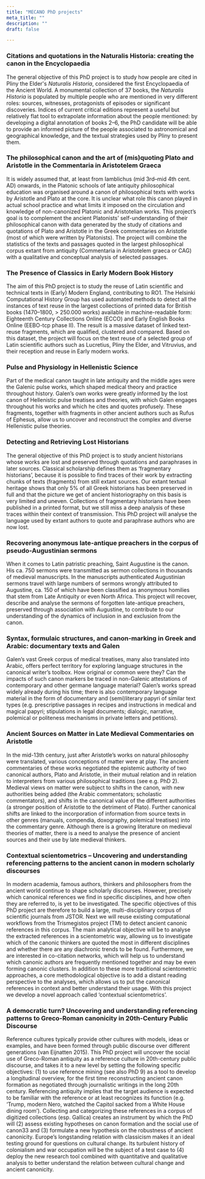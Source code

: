 ```yaml
---
title: "MECANO PhD projects"
meta_title: ""
description: ""
draft: false

---
```



### Citations and quotations in the Naturalis Historia: creating the canon in the Encyclopaedia

The general objective of this PhD project is to study how people are cited in Pliny the Elder's
_Naturalis Historia_, considered the first Encyclopaedia of the Ancient World. A monumental collection of 37 books, the _Naturalis Historia_ is populated by multiple people who are mentioned in very
different roles: sources, witnesses, protagonists of episodes or significant discoveries. Indices of current
critical editions represent a useful but relatively flat tool to extrapolate information about the people
mentioned: by developing a digital annotation of books 2–6, the PhD candidate will be able to provide an
informed picture of the people associated to astronomical and geographical knowledge, and the textual
strategies used by Pliny to present them. 
<!--
The specific objectives of this project are (1) to systematically
gather quantitative and qualitative information on the people mentioned in NH 2–6; (2) to detect the patterns
used by Pliny when selecting the people in relation to the topics treated & structure of the explanations, and
thus (3) to understand the mechanisms that guided the representation of sources, witnesses and protagonists
in the first attempt to systematize the broad area of “natural sciences” in western history of knowledge.
-->

### The philosophical canon and the art of (mis)quoting Plato and Aristotle in the Commentaria in Aristotelem Graeca

It is widely assumed that, at least from Iamblichus (mid 3rd–mid 4th cent. AD) onwards, in the
Platonic schools of late antiquity philosophical education was organised around a canon of philosophical
texts with works by Aristotle and Plato at the core. It is unclear what role this canon played in actual school
practice and what limits it imposed on the circulation and knowledge of non-canonized Platonic and
Aristotelian works. This project’s goal is to complement the ancient Platonists’ self-understanding of their
philosophical canon with data generated by the study of citations and quotations of Plato and Aristotle in
the Greek commentaries on Aristotle (most of which were written by Platonists).
The project will combine the statistics of the texts and passages quoted in the largest philosophical corpus extant from
antiquity (Commentaria in Aristotelem graeca or CAG) with a qualitative and conceptual analysis of
selected passages.
<!-- this project has the following specific objectives: (1) to analyse the principles of inclusion
and exclusion from the philosophical canon, (2) to assess the availability and circulation of philosophical
texts in late antiquity, (3) to map the relation between the various commentators on Aristotle and their
schools in late antiquity, (4) to define the role that non-canonical works played in philosophical education,
and additionally, (5) to study these phenomena in the parts of the Greek commentary tradition that are only
extant in Arabic translations.
-->


### The Presence of Classics in Early Modern Book History

The aim of this PhD project is to study the reuse of Latin scientific and technical texts in
(Early) Modern England, contributing to RO1. The Helsinki Computational History Group has used
automated methods to detect all the instances of text reuse in the largest collections of printed data for
British books (1470–1800, > 250.000 works) available in machine-readable form: Eighteenth Century
Collections Online (ECCO) and Early English Books Online (EEBO-tcp phase II). The result is a massive
dataset of linked text-reuse fragments, which are qualified, clustered and compared. Based on this dataset,
the project will focus on the text reuse of a selected group of Latin scientific authors such as Lucretius,
Pliny the Elder, and Vitruvius, and their reception and reuse in Early modern works. 
<!--
The specific
objectives of the project are: (1) to develop a methodology to identify not only the reuse of the Latin texts,
but also of the translated versions of the texts, tackling the broader problem of multilingual text retrieval;
(2) to quantitatively assess the impact of Latin scientific tradition in the database; (3) to interpret the
gathered data and to integrate the results in the broader field of Reception Studies.
-->

### Pulse and Physiology in Hellenistic Science

Part of the medical canon taught in late antiquity and the middle ages were the Galenic pulse
works, which shaped medical theory and practice throughout history. Galen’s own works were greatly
informed by the lost canon of Hellenistic pulse treatises and theories, with which Galen engages
throughout his works and which he cites and quotes profusely. These fragments, together with fragments
in other ancient authors such as Rufus of Ephesus, allow us to uncover and reconstruct the complex and
diverse Hellenistic pulse theories. 
<!--
This project’s specific objectives are (1) to map and explain the canon of Hellenistic ideas
concerning the pulse - identify the different types of pulse and their relations to physiological causes and
pathological conditions according to key Hellenistic authors; (2) to create a comprehensive overview of
its rich and overlapping terminology; (3) to trace the filtering of these ideas and terms into Galen’s pulse
canon.
-->

### Detecting and Retrieving Lost Historians

The general objective of this PhD project is to study ancient historians whose works are lost
and preserved through quotations and paraphrases in later sources. Classical
scholarship defines them as ‘fragmentary historians’, because it is possible to find traces of their work by
extracting chunks of texts (fragments) from still extant sources. Our extant textual heritage shows that
only 5% of all Greek historians has been preserved in full and that the picture we get of ancient
historiography on this basis is very limited and uneven. Collections of fragmentary historians have been
published in a printed format, but we still miss a deep analysis of these traces within their context of
transmission. This PhD project will analyse the language used by extant authors to quote and paraphrase
authors who are now lost. 
<!--
The specific objectives of this project are (1) to discover why and how authors
who are not in the traditional canon were quoted and referred to by still extant authors; (2) to understand,
on the basis of the quotation types, the literalness and functions of quotes; (3) to contribute to the creation
of a new catalogue of lost historians based on textual evidence.
-->

### Recovering anonymous late-antique preachers in the corpus of pseudo-Augustinian sermons

When it comes to Latin patristic preaching, Saint Augustine is the canon. His ca. 750 sermons
were transmitted as sermon collections in thousands of medieval manuscripts. In the manuscripts
authenticated Augustinian sermons travel with large numbers of sermons wrongly attributed to Augustine,
ca. 150 of which have been classified as anonymous homilies that stem from Late Antiquity or even North
Africa. This
project will recover, describe and analyse the sermons of forgotten late-antique preachers, preserved
through association with Augustine, to contribute to our understanding of the dynamics of inclusion in and exclusion from the canon. 

<!--
Specific objectives of this project are: (1) to create a dataset of
annotated texts and quantitative and qualitative analyses of their manuscript manifestations; (2) to
investigate the contribution of material transmission to inclusion in or exclusion from the canon; (3) to
extrapolate a meta-reflection on the integration of the dynamics of textual transmission in our evaluation
of the canon of Late-antique Latin preaching.
-->

### Syntax, formulaic structures, and canon-marking in Greek and Arabic: documentary texts and Galen

Galen’s vast Greek corpus of medical treatises, many also translated into Arabic, offers
perfect territory for exploring language structures in the canonical writer’s toolbox. How original or
common were they? Can the impacts of such canon markers be traced in non-Galenic attestations of
contemporary and other germane language material? Galen’s works spread widely already during his time;
there is also contemporary language material in the form of documentary and (semi)literary papyri of
similar text types (e.g. prescriptive passages in recipes and instructions in medical and magical papyri;
stipulations in legal documents; dialogic, narrative, polemical or politeness mechanisms in private letters
and petitions). 
<!--
The specific objectives of this project, contributing to RO3, are: (1) to study a syntactic
feature (e.g. subordination, directives, non-finite complementation) in a select treatise or cross-section of
treatises by Galen (with surviving translations in Arabic) in comparison to the range of linguistic
possibilities used in documentary material; (2) to gauge the extent of formulaic structures in Galen’s usage
and (3) to identify markers of canonicity. An analysis of Galen’s usage within this complex Greek état de
langue equips the study with an informed basis for analysing the survival of structure/s (Bauformen) in
the Arabic translations, along with the canon marking they imply or display.
-->

### Ancient Sources on Matter in Late Medieval Commentaries on Aristotle

In the mid-13th century, just after Aristotle’s works on natural philosophy were translated,
various conceptions of matter were at play. The ancient commentaries of these works negotiated the
epistemic authority of two canonical authors, Plato and Aristotle, in their mutual relation and in relation
to interpreters from various philosophical traditions (see e.g. PhD 2). Medieval views on matter were
subject to shifts in the canon, with new authorities being added (the Arabic commentators; scholastic
commentators), and shifts in the canonical value of the different authorities (a stronger position of Aristotle
to the detriment of Plato). Further canonical shifts are linked to the incorporation of information from
source texts in other genres (manuals, compendia, doxography, polemical treatises) into the commentary
genre. Although there is a growing literature on medieval theories of matter, there is a need to analyse the
presence of ancient sources and their use by late medieval thinkers. 
<!--
The specific objectives of this PhD
project are therefore (1) to map and classify the presence of ancient authorities – Presocratics, Plato, Stoics,
Platonists, Peripatetics, Augustine – and the shifting canons in late medieval commentaries (13th–15th c.)
on Aristotle’s Metaphysics and Physics, and their relationship to theories of matter; and (2) to map shifts
in the canon in the transmission to different languages and different cultural and ideological contexts by
classifying types of citations and quotations (RO1) and linguistic and genre-related markers (RO3).
-->

### Contextual scientometrics – Uncovering and understanding referencing patterns to the ancient canon in modern scholarly discourses

In modern academia, famous authors, thinkers and philosophers from the ancient world
continue to shape scholarly discourses. However, precisely which canonical references we find in specific
disciplines, and how often they are referred to, is yet to be investigated. The specific objectives of this PhD
project are therefore to build a large, multi-disciplinary corpus of scientific journals from JSTOR. Next
we will reuse existing computational workflows from the Trismegistos project (TM) to detect ancient
canonic references in this corpus. The main analytical objective will be to analyse the extracted
references in a scientometric way, allowing us to investigate which of the canonic thinkers are quoted the
most in different disciplines and whether there are any diachronic trends to be found. Furthermore, we are
interested in co-citation networks, which will help us to understand which canonic authors are frequently
mentioned together and may be even forming canonic clusters. In addition to these more traditional
scientometric approaches, a core methodological objective is to add a distant reading perspective to the
analyses, which allows us to put the canonical references in context and better understand their usage.
With this project we develop a novel approach called ‘contextual scientometrics’. 
<!--
This project addresses
RO4 by shedding light on the influence of the ancient canons on the modern academic.
-->

### A democratic turn? Uncovering and understanding referencing patterns to Greco-Roman canonicity in 20th-Century Public Discourse

Reference cultures typically provide other cultures with models, ideas or examples, and have
been formed through public discourse over different generations (van Eijnatten 2015). This PhD project
will uncover the social use of Greco-Roman antiquity as a reference culture in 20th-century public
discourse, and takes it to a new level by setting the following specific objectives: (1) to use reference
mining (see also PhD 9) as a tool to develop a longitudinal overview, for the first time reconstructing
ancient canon formation as negotiated through journalistic writings in the long 20th century. Referencing
antiquity implies that the target audience is expected to be familiar with the reference or at least recognizes
its function (e.g. ‘Trump, modern Nero, watched the Capitol sacked from a White House dining room’).
Collecting and categorizing these references in a corpus of digitized collections (esp. Gallica) creates an
instrument by which the PhD will (2) assess existing hypotheses on canon formation and the social use of
canon33 and (3) formulate a new hypothesis on the robustness of ancient canonicity. Europe’s longstanding
relation with classicism makes it an ideal testing ground for questions on cultural change. Its
turbulent history of colonialism and war occupation will be the subject of a test case to (4) deploy the new
research tool combined with quantitative and qualitative analysis to better understand the relation between
cultural change and ancient canonicity.


